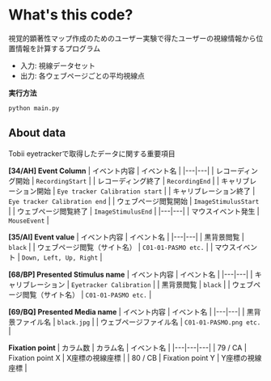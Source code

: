 # What's this code?
視覚的顕著性マップ作成のためのユーザー実験で得たユーザーの視線情報から位置情報を計算するプログラム

- 入力: 視線データセット
- 出力: 各ウェブページごとの平均視線点

**実行方法**
```
python main.py
```

## About data
Tobii eyetrackerで取得したデータに関する重要項目

**[34/AH] Event Column**
| イベント内容 | イベント名 |
|---|---|
| レコーディング開始 | `RecordingStart` |
| レコーディング終了 | `RecordingEnd` |
| キャリブレーション開始 | `Eye tracker Calibration start` |
| キャリブレーション終了 | `Eye tracker Calibration end` |
| ウェブページ閲覧開始 | `ImageStimulusStart` |
| ウェブページ閲覧終了 | `ImageStimulusEnd` |
|---|---|
| マウスイベント発生 | `MouseEvent` |

**[35/AI] Event value**
| イベント内容 | イベント名 |
|---|---|
| 黒背景閲覧 | `black` |
| ウェブページ閲覧（サイト名） | `C01-01-PASMO etc.` |
| マウスイベント | `Down, Left, Up, Right` |

**[68/BP] Presented Stimulus name**
| イベント内容 | イベント名 |
|---|---|
| キャリブレーション | `Eyetracker Calibration` |
| 黒背景閲覧 | `black` |
| ウェブページ閲覧（サイト名） | `C01-01-PASMO etc.` |

**[69/BQ] Presented Media name**
| イベント内容 | イベント名 |
|---|---|
| 黒背景ファイル名 | `black.jpg` |
| ウェブページファイル名 | `C01-01-PASMO.png etc.` |


**Fixation point**
| カラム数 | カラム名 | イベント名 |
|---|---|---|
| 79 / CA | Fixation point X | X座標の視線座標 |
| 80 / CB | Fixation point Y | Y座標の視線座標 |